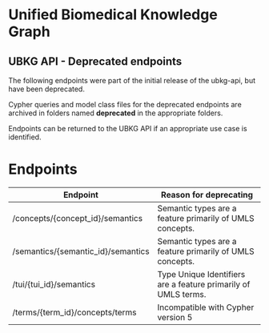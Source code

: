 # Unified Biomedical Knowledge Graph
## UBKG API - Deprecated endpoints
The following endpoints were part of the initial release of the ubkg-api, 
but have been deprecated. 

Cypher queries and model class files for the deprecated endpoints are 
archived in folders named **deprecated** in the appropriate folders.

Endpoints can be returned to the UBKG API if an appropriate use case is identified.

# Endpoints

| Endpoint                           | Reason for deprecating                                         |
|------------------------------------|----------------------------------------------------------------|
| /concepts/{concept_id}/semantics   | Semantic types are a feature primarily of UMLS concepts.       |
| /semantics/{semantic_id}/semantics | Semantic types are a feature primarily of UMLS concepts.       |
| /tui/{tui_id}/semantics            | Type Unique Identifiers are a feature primarily of UMLS terms. |
| /terms/{term_id}/concepts/terms    | Incompatible with Cypher version 5                             |

